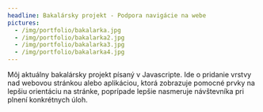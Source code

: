 ```yaml
---
headline: Bakalársky projekt - Podpora navigácie na webe
pictures:
  - /img/portfolio/bakalarka.jpg
  - /img/portfolio/bakalarka2.jpg
  - /img/portfolio/bakalarka3.jpg
  - /img/portfolio/bakalarka4.jpg
---
```


Môj aktuálny bakalársky projekt písaný v Javascripte. Ide o pridanie vrstvy nad webovou stránkou alebo aplikáciou, ktorá 
zobrazuje pomocné prvky na lepšiu orientáciu na stránke, poprípade lepšie nasmeruje návštevníka pri plnení konkrétnych úloh.
